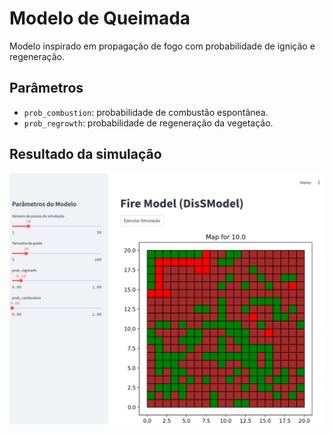# Modelo de Queimada

Modelo inspirado em propagação de fogo com probabilidade de ignição e regeneração.

## Parâmetros

- `prob_combustion`: probabilidade de combustão espontânea.
- `prob_regrowth`: probabilidade de regeneração da vegetação.

## Resultado da simulação

![Fire Model](images/fireprob.png)